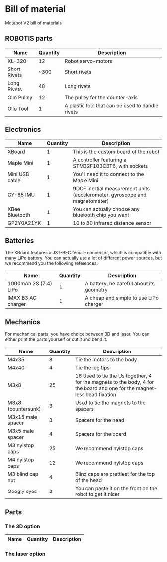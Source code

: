 # Bill of material

Metabot V2 bill of materials

## ROBOTIS parts

Name                   | Quantity | Description                  
-----------------------|----------|----------------------------------
XL-320                 | 12       | Robot servo-motors
Short Rivets           | ~300     | Short rivets
Long Rivets            | 48       | Long rivets
Ollo Pulley            | 12       | The pulley for the counter-axis
Ollo Tool              | 1        | A plastic tool that can be used to handle rivets

## Electronics

Name                   | Quantity | Description                  
-----------------------|----------|----------------------------------
XBoard                 | 1        | This is the custom [board](/electronics/) of the robot
Maple Mini             | 1        | A controller featuring a STM32F103CBT6, with sockets
Mini USB cable         | 1        | You'll need it to connect to the Maple Mini
GY-85 IMU              | 1        | 9DOF inertial measurement units (accelerometer, gyroscope and magnetometer)
XBee Bluetooth         | 1        | You can actually choose any bluetooth chip you want
GP2Y0A21YK             | 1        | 10 to 80 infrared distance sensor

## Batteries

The XBoard features a JST-BEC female connector, which is compatible with many LiPo battery.
You can actually use a lot of different power sources, but we recommend you the following references:

Name                   | Quantity | Description                  
-----------------------|----------|----------------------------------
1000mAh 2S (7.4) LiPo  | 1        | A battery, be careful about its geometry
IMAX B3 AC charger     | 1        | A cheap and simple to use LiPo charger

## Mechanics

For mechanical parts, you have choice between 3D and laser. You can either print the
parts yourself or cut it and bend it.

Name                   | Quantity | Description                  
-----------------------|----------|----------------------------------
M4x35                  | 8        | Tie the motors to the body
M4x40                  | 4        | Tie the leg tips
M3x8                   | 25       | 16 Used to tie the Us together, 4 for the magnets to the body, 4 for the board and one for the magnet-less head fixation
M3x8 (countersunk)     | 3        | Used to tie the magnets to the spacers
M3x15 male spacer      | 3        | Spacers for the head
M3x5 male spacer       | 4        | Spacers for the board
M3 nylstop caps        | 25       | We recommend nylstop caps
M4 nylstop caps        | 12       | We recommend nylstop caps
M3 blind cap nut       | 4        | Blind caps are prettiest for the top of the head
Googly eyes            | 2        | You can paste it on the front on the robot to get it nicer

## Parts

### The 3D option

Name                   | Quantity | Description                  
-----------------------|----------|----------------------------------


### The laser option

